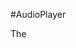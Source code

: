 #AudioPlayer

The <audio> HTML element is used to embed sound content in documents. It may contain one or more audio sources, represented using the src attribute or the <source> element: the browser will choose the most suitable one.

